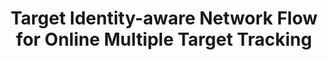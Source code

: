 ---
title: "Target Identity-aware Network Flow for Online Multiple Target Tracking"
year: 2015
pdf_url: "http://www.robots.ox.ac.uk/~tvg/publications/2015/MOT_SSVM_CVPR15_V7_CamReady.pdf"
category: "vision"
author_list: "Afshin Dehghan, Yicong Tian, Philip H.S. Torr, Mubarak Shah"
grant: "NULL"
pub_in: "IEEE International Conference on Computer Vision and Pattern Recognition (IEEE CVPR)"
---